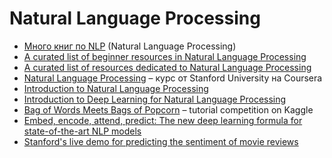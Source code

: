 # Natural Language Processing

* [Много книг по NLP](https://www.dropbox.com/sh/b1c2ulwua9zy574/AACswS1E0IB9LdPDxQ6fexm4a?dl=0) (Natural Language Processing)
* [A curated list of beginner resources in Natural Language Processing](https://github.com/gutfeeling/beginner_nlp)
* [A curated list of resources dedicated to Natural Language Processing](https://github.com/keon/awesome-nlp)
* [Natural Language Processing](https://www.coursera.org/course/nlp) – курс от Stanford University на Coursera
* [Introduction to Natural Language Processing](https://www.coursera.org/learn/nlpintro)
* [Introduction to Deep Learning for Natural Language Processing](https://github.com/rouseguy/europython2016_dl-nlp)
* [Bag of Words Meets Bags of Popcorn](https://www.kaggle.com/c/word2vec-nlp-tutorial) – tutorial competition on Kaggle
* [Embed, encode, attend, predict: The new deep learning formula for state-of-the-art NLP models](https://explosion.ai/blog/deep-learning-formula-nlp)
* [Stanford's live demo for predicting the sentiment of movie reviews](http://nlp.stanford.edu/sentiment/)
